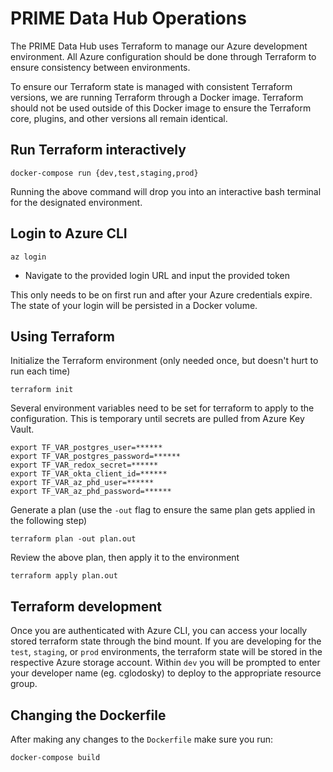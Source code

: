 # PRIME Data Hub Operations

The PRIME Data Hub uses Terraform to manage our Azure development environment. All Azure configuration should be done through Terraform to ensure consistency between environments.

To ensure our Terraform state is managed with consistent Terraform versions, we are running Terraform through a Docker image. Terraform should not be used outside of this Docker image to ensure the Terraform core, plugins, and other versions all remain identical.


## Run Terraform interactively

```docker-compose run {dev,test,staging,prod}```

Running the above command will drop you into an interactive bash terminal for the designated environment.


## Login to Azure CLI

```az login```
- Navigate to the provided login URL and input the provided token

This only needs to be on first run and after your Azure credentials expire. The state of your login will be persisted in a Docker volume.


## Using Terraform

Initialize the Terraform environment (only needed once, but doesn't hurt to run each time)
```
terraform init
```

Several environment variables need to be set for terraform to apply to
the configuration.  This is temporary until secrets are pulled from
Azure Key Vault.
```
export TF_VAR_postgres_user=******
export TF_VAR_postgres_password=******
export TF_VAR_redox_secret=******
export TF_VAR_okta_client_id=******
export TF_VAR_az_phd_user=******
export TF_VAR_az_phd_password=******
```

Generate a plan (use the  `-out` flag to ensure the same plan gets applied in the following step)
```
terraform plan -out plan.out
```

Review the above plan, then apply it to the environment
```
terraform apply plan.out
```


## Terraform development

Once you are authenticated with Azure CLI, you can access your locally stored terraform state through the bind mount.  If you are developing for the `test`, `staging`, or `prod` environments, the terraform state will be stored in the respective Azure storage account. Within `dev` you will be prompted to enter your developer name (eg. cglodosky) to deploy to the appropriate resource group.


## Changing the Dockerfile

After making any changes to the `Dockerfile` make sure you run:

```
docker-compose build
```
